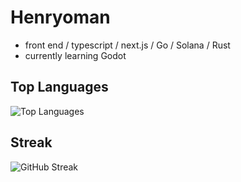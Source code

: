 # Henryoman

- front end / typescript / next.js / Go / Solana / Rust
- currently learning Godot

## Top Languages
![Top Languages](https://github-readme-stats.vercel.app/api/top-langs/?username=Henryoman&layout=compact&exclude_repo=games)

## Streak
![GitHub Streak](https://github-readme-streak-stats.herokuapp.com/?user=Henryoman)

